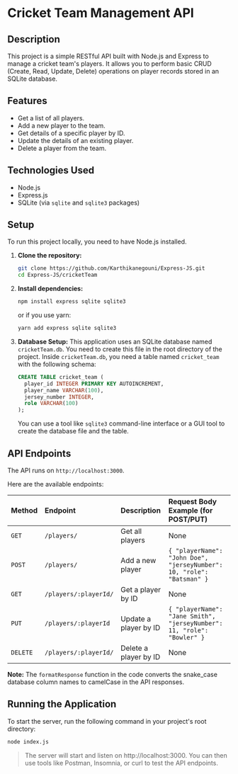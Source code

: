 # Cricket Team Management API

## Description

This project is a simple RESTful API built with Node.js and Express to manage a cricket team's players. It allows you to perform basic CRUD (Create, Read, Update, Delete) operations on player records stored in an SQLite database.

## Features

* Get a list of all players.
* Add a new player to the team.
* Get details of a specific player by ID.
* Update the details of an existing player.
* Delete a player from the team.

## Technologies Used

* Node.js
* Express.js
* SQLite (via `sqlite` and `sqlite3` packages)

## Setup

To run this project locally, you need to have Node.js installed.

1.  **Clone the repository:**

    ```bash
    git clone https://github.com/Karthikanegouni/Express-JS.git
    cd Express-JS/cricketTeam
    ```

2.  **Install dependencies:**

    ```bash
    npm install express sqlite sqlite3
    ```
    or if you use yarn:
    ```bash
    yarn add express sqlite sqlite3
    ```

3.  **Database Setup:**
    This application uses an SQLite database named `cricketTeam.db`. You need to create this file in the root directory of the project.
    Inside `cricketTeam.db`, you need a table named `cricket_team` with the following schema:

    ```sql
    CREATE TABLE cricket_team (
      player_id INTEGER PRIMARY KEY AUTOINCREMENT,
      player_name VARCHAR(100),
      jersey_number INTEGER,
      role VARCHAR(100)
    );
    ```
    You can use a tool like `sqlite3` command-line interface or a GUI tool to create the database file and the table.

## API Endpoints

The API runs on `http://localhost:3000`.

Here are the available endpoints:

| Method | Endpoint           | Description                   | Request Body Example (for POST/PUT)                   |
| :----- | :----------------- | :---------------------------- | :---------------------------------------------------- |
| `GET`  | `/players/`        | Get all players               | None                                                  |
| `POST` | `/players/`        | Add a new player              | `{ "playerName": "John Doe", "jerseyNumber": 10, "role": "Batsman" }` |
| `GET`  | `/players/:playerId/` | Get a player by ID            | None                                                  |
| `PUT`  | `/players/:playerId` | Update a player by ID         | `{ "playerName": "Jane Smith", "jerseyNumber": 11, "role": "Bowler" }` |
| `DELETE`| `/players/:playerId/`| Delete a player by ID         | None                                                  |

**Note:** The `formatResponse` function in the code converts the snake_case database column names to camelCase in the API responses.

## Running the Application

To start the server, run the following command in your project's root directory:

```bash
node index.js
```
>The server will start and listen on http://localhost:3000. You can then use tools like Postman, Insomnia, or curl to test the API endpoints.